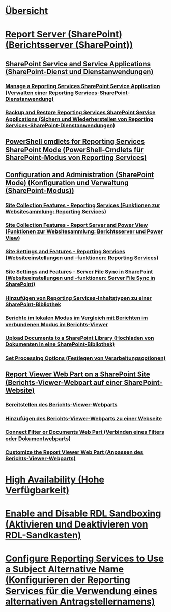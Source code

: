 # [Übersicht](reporting-services-report-server.md)  
# [Report Server (SharePoint) (Berichtsserver (SharePoint))](reporting-services-report-server-sharepoint-mode.md)  
## [SharePoint Service and Service Applications (SharePoint-Dienst und Dienstanwendungen)](reporting-services-sharepoint-service-and-service-applications.md)  
### [Manage a Reporting Services SharePoint Service Application (Verwalten einer Reporting Services-SharePoint-Dienstanwendung)](manage-a-reporting-services-sharepoint-service-application.md)  
### [Backup and Restore Reporting Services SharePoint Service Applications (Sichern und Wiederherstellen von Reporting Services-SharePoint-Dienstanwendungen)](backup-and-restore-reporting-services-sharepoint-service-applications.md)  
## [PowerShell cmdlets for Reporting Services SharePoint Mode (PowerShell-Cmdlets für SharePoint-Modus von Reporting Services)](powershell-cmdlets-for-reporting-services-sharepoint-mode.md)  
## [Configuration and Administration (SharePoint Mode) (Konfiguration und Verwaltung (SharePoint-Modus))](configuration-and-administration-of-a-report-server.md)  
### [Site Collection Features - Reporting Services (Funktionen zur Websitesammlung: Reporting Services)](site-collection-features-reporting-services.md)  
### [Site Collection Features - Report Server and Power View (Funktionen zur Websitesammlung: Berichtsserver und Power View)](site-collection-features-report-server-and-power-view.md)  
### [Site Settings and Features - Reporting Services (Websiteeinstellungen und -funktionen: Reporting Services)](site-settings-and-features-reporting-services.md)  
### [Site Settings and Features - Server File Sync in SharePoint (Websiteeinstellungen und -funktionen: Server File Sync in SharePoint)](activate-the-report-server-file-sync-feature-in-sharepoint-ca.md)  
### [Hinzufügen von Reporting Services-Inhaltstypen zu einer SharePoint-Bibliothek](add-reporting-services-content-types-to-a-sharepoint-library.md)  
### [Berichte im lokalen Modus im Vergleich mit Berichten im verbundenen Modus im Berichts-Viewer](local-mode-vs-connected-mode-reports-in-the-report-viewer.md)  
### [Upload Documents to a SharePoint Library (Hochladen von Dokumenten in eine SharePoint-Bibliothek)](upload-documents-to-a-sharepoint-library-reporting-services-in-sharepoint-mode.md)  
### [Set Processing Options (Festlegen von Verarbeitungsoptionen)](set-processing-options-reporting-services-in-sharepoint-integrated-mode.md)  
## [Report Viewer Web Part on a SharePoint Site (Berichts-Viewer-Webpart auf einer SharePoint-Website)](report-viewer-web-part-on-a-sharepoint-site.md)  
### [Bereitstellen des Berichts-Viewer-Webparts](deploy-report-viewer-web-part.md)
### [Hinzufügen des Berichts-Viewer-Webparts zu einer Webseite](add-report-viewer-web-part-to-page.md)
### [Connect Filter or Documents Web Part (Verbinden eines Filters oder Dokumentwebparts)](connect-filter-or-documents-web-part-sharepoint-integrated-mode.md)  
### [Customize the Report Viewer Web Part (Anpassen des Berichts-Viewer-Webparts)](customize-the-report-viewer-web-part.md)  
# [High Availability (Hohe Verfügbarkeit)](high-availability-reporting-services.md)  
# [Enable and Disable RDL Sandboxing (Aktivieren und Deaktivieren von RDL-Sandkasten)](enable-and-disable-rdl-sandboxing.md)  
# [Configure Reporting Services to Use a Subject Alternative Name (Konfigurieren der Reporting Services für die Verwendung eines alternativen Antragstellernamens)](configure-reporting-services-to-use-a-subject-alternative-name.md)  
